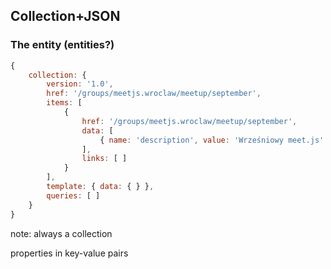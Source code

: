 ## Collection+JSON

### The entity (entities?)

``` js
{
    collection: {
        version: '1.0',
        href: '/groups/meetjs.wroclaw/meetup/september',
        items: [
            {
                href: '/groups/meetjs.wroclaw/meetup/september',
                data: [
                    { name: 'description', value: 'Wrześniowy meet.js' }
                ],
                links: [ ]
            }
        ],
        template: { data: { } },
        queries: [ ]
    }
}
```

note:
always a collection

properties in key-value pairs